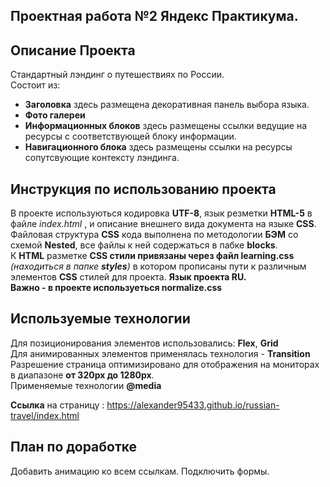 ## Проектная работа №2 Яндекс Практикума.


## Описание Проекта
Стандартный лэндинг о путешествиях по России.  
Состоит из:
- **Заголовка** здесь размещена декоративная панель выбора языка.  
- **Фото галереи** 
- **Информационных блоков** здесь размещены ссылки ведущие на ресурсы с соответствующей блоку информации. 
- **Навигационного блока** здесь размещены ссылки на ресурсы сопутсвующие контексту лэндинга.
## Инструкция по использованию проекта
В проекте используються кодировка **UTF-8**, язык резметки **HTML-5** в файле *index.html* , и описание внешнего вида документа на языке **CSS**.  
Файловая структура **CSS** кода выполнена по методологии **БЭМ** со схемой **Nested**, все файлы к ней содержаться в пабке **blocks**.   
К **HTML** разметке **CSS стили привязаны через файл learning.css** *(находиться в папке **styles**)* в котором прописаны пути к 
различным элементов **CSS** стилей для проекта. 
**Язык проекта RU.**  
**Важно - в проекте используеться normalize.css**  
## Используемые технологии
Для позиционирования элементов использовались: **Flex**, **Grid**      
Для анимированных элементов применялась технология - **Transition**    
Разрешение страница оптимизировано для отображения на мониторах в диапазоне **от 320px до 1280px**.  
Применяемые технологии **@media**

**Ссылка** на страницу : https://alexander95433.github.io/russian-travel/index.html
## План по доработке
Добавить анимацию ко всем ссылкам. 
Подключить формы.



